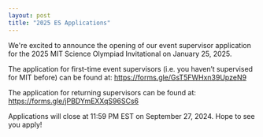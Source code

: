 ```yaml
---
layout: post
title: "2025 ES Applications"
---
```


We're excited to announce the opening of our event supervisor application for the 2025 MIT Science Olympiad Invitational on January 25, 2025.

The application for first-time event supervisors (i.e. you haven’t supervised for MIT before) can be found at: https://forms.gle/GsT5FWHxn39UpzeN9 

The application for returning supervisors can be found at: https://forms.gle/jPBDYmEXXqS96SCs6 

Applications will close at 11:59 PM EST on September 27, 2024. Hope to see you apply!

